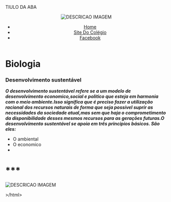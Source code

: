 <!DOCTYPE html>
<html>
<head>
  <meta charset='utf-8>
  <meta http-equiv='X-UA-compatible' content='IE=edge'
  <title>TIULO DA ABA</title>
  <meta name='viewport' content='width=device-width, initial-scale=1'>
  <link rel='stylesheet' type='text/css' media='screen' href='style.css'>
  <script> src='main.js'</script>
</head>
<body>
  <header><p><img id="TITULOIMAGEM" src="logo.jpeg" alt="DESCRICAO IMAGEM"></p>
     <nav>
       <ul id="lista01">
        <li><a target="_blank" href="index.html">Home</li>
        <li><a target="_blank"
href="http://consultaescolas.pr.gov.br/">Site Do Colégio</li>
        <li><a target="_blank"
href="https://www.facebook.com/profile.php?id=100009582499964">Facebook</li></a>
        </ul>
      </nav>
    </header>  
  </main>
    <h1>Biologia</h1>
      <div class="PRIMEIROPARAGRAFO">
      <h3>Desenvolvimento sustentável</h3>
      <p><i><b>O desenvolvimento sustentável refere se a um modelo de desenvolvimento economico,social e politico que esteja em harmonia com o meio ambiente.Isso significa que é preciso fazer a utilização racional dos recursos naturais de forma que seja possível suprir as necessidades da sociedade atual,mas sem que haja o comprometimento da disponibilidade desses mesmos recursos para as gerações futuras.O desenvolvimento sustentável se apoia em três principios básicos. São eles:</p></i></b>
      <ul id="lista02">
        <li> O ambiental</li>
        <li>O economico</li>
        <li></li>
      </ul>
      </div>
   <h1>***</h1>
 </main>
 <footer><p><img od="TITULOIMAGEM" src="logo.jpeg" alt="DESCRICAO IMAGEM"></p></footer>
 </body>
 >/html>
  
      
